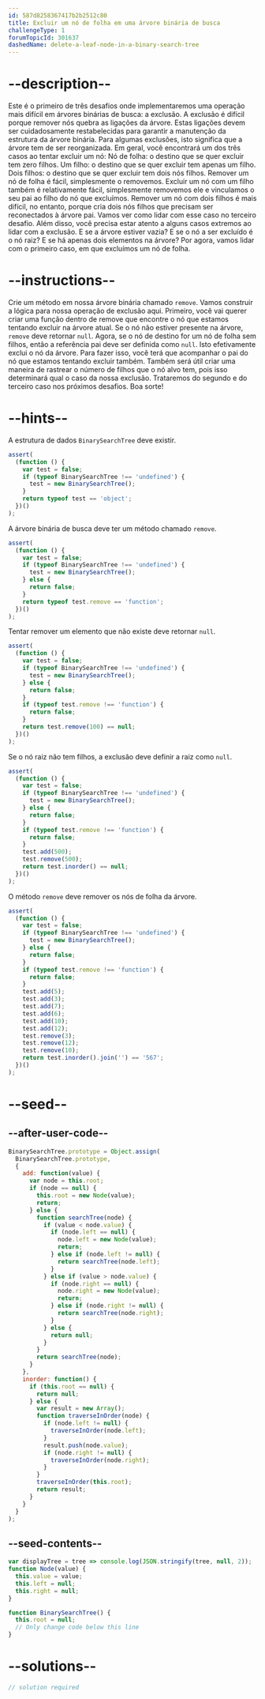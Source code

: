 ```yaml
---
id: 587d8258367417b2b2512c80
title: Excluir um nó de folha em uma árvore binária de busca
challengeType: 1
forumTopicId: 301637
dashedName: delete-a-leaf-node-in-a-binary-search-tree
---
```


# --description--

Este é o primeiro de três desafios onde implementaremos uma operação mais difícil em árvores binárias de busca: a exclusão. A exclusão é difícil porque remover nós quebra as ligações da árvore. Estas ligações devem ser cuidadosamente restabelecidas para garantir a manutenção da estrutura da árvore binária. Para algumas exclusões, isto significa que a árvore tem de ser reorganizada. Em geral, você encontrará um dos três casos ao tentar excluir um nó: Nó de folha: o destino que se quer excluir tem zero filhos. Um filho: o destino que se quer excluir tem apenas um filho. Dois filhos: o destino que se quer excluir tem dois nós filhos. Remover um nó de folha é fácil, simplesmente o removemos. Excluir um nó com um filho também é relativamente fácil, simplesmente removemos ele e vinculamos o seu pai ao filho do nó que excluímos. Remover um nó com dois filhos é mais difícil, no entanto, porque cria dois nós filhos que precisam ser reconectados à árvore pai. Vamos ver como lidar com esse caso no terceiro desafio. Além disso, você precisa estar atento a alguns casos extremos ao lidar com a exclusão. E se a árvore estiver vazia? E se o nó a ser excluído é o nó raiz? E se há apenas dois elementos na árvore? Por agora, vamos lidar com o primeiro caso, em que excluímos um nó de folha.

# --instructions--

Crie um método em nossa árvore binária chamado `remove`. Vamos construir a lógica para nossa operação de exclusão aqui. Primeiro, você vai querer criar uma função dentro de remove que encontre o nó que estamos tentando excluir na árvore atual. Se o nó não estiver presente na árvore, `remove` deve retornar `null`. Agora, se o nó de destino for um nó de folha sem filhos, então a referência pai deve ser definida como `null`. Isto efetivamente exclui o nó da árvore. Para fazer isso, você terá que acompanhar o pai do nó que estamos tentando excluir também. Também será útil criar uma maneira de rastrear o número de filhos que o nó alvo tem, pois isso determinará qual o caso da nossa exclusão. Trataremos do segundo e do terceiro caso nos próximos desafios. Boa sorte!

# --hints--

A estrutura de dados `BinarySearchTree` deve existir.

```js
assert(
  (function () {
    var test = false;
    if (typeof BinarySearchTree !== 'undefined') {
      test = new BinarySearchTree();
    }
    return typeof test == 'object';
  })()
);
```

A árvore binária de busca deve ter um método chamado `remove`.

```js
assert(
  (function () {
    var test = false;
    if (typeof BinarySearchTree !== 'undefined') {
      test = new BinarySearchTree();
    } else {
      return false;
    }
    return typeof test.remove == 'function';
  })()
);
```

Tentar remover um elemento que não existe deve retornar `null`.

```js
assert(
  (function () {
    var test = false;
    if (typeof BinarySearchTree !== 'undefined') {
      test = new BinarySearchTree();
    } else {
      return false;
    }
    if (typeof test.remove !== 'function') {
      return false;
    }
    return test.remove(100) == null;
  })()
);
```

Se o nó raiz não tem filhos, a exclusão deve definir a raiz como `null`.

```js
assert(
  (function () {
    var test = false;
    if (typeof BinarySearchTree !== 'undefined') {
      test = new BinarySearchTree();
    } else {
      return false;
    }
    if (typeof test.remove !== 'function') {
      return false;
    }
    test.add(500);
    test.remove(500);
    return test.inorder() == null;
  })()
);
```

O método `remove` deve remover os nós de folha da árvore.

```js
assert(
  (function () {
    var test = false;
    if (typeof BinarySearchTree !== 'undefined') {
      test = new BinarySearchTree();
    } else {
      return false;
    }
    if (typeof test.remove !== 'function') {
      return false;
    }
    test.add(5);
    test.add(3);
    test.add(7);
    test.add(6);
    test.add(10);
    test.add(12);
    test.remove(3);
    test.remove(12);
    test.remove(10);
    return test.inorder().join('') == '567';
  })()
);
```

# --seed--

## --after-user-code--

```js
BinarySearchTree.prototype = Object.assign(
  BinarySearchTree.prototype,
  {
    add: function(value) {
      var node = this.root;
      if (node == null) {
        this.root = new Node(value);
        return;
      } else {
        function searchTree(node) {
          if (value < node.value) {
            if (node.left == null) {
              node.left = new Node(value);
              return;
            } else if (node.left != null) {
              return searchTree(node.left);
            }
          } else if (value > node.value) {
            if (node.right == null) {
              node.right = new Node(value);
              return;
            } else if (node.right != null) {
              return searchTree(node.right);
            }
          } else {
            return null;
          }
        }
        return searchTree(node);
      }
    },
    inorder: function() {
      if (this.root == null) {
        return null;
      } else {
        var result = new Array();
        function traverseInOrder(node) {
          if (node.left != null) {
            traverseInOrder(node.left);
          }
          result.push(node.value);
          if (node.right != null) {
            traverseInOrder(node.right);
          }
        }
        traverseInOrder(this.root);
        return result;
      }
    }
  }
);
```

## --seed-contents--

```js
var displayTree = tree => console.log(JSON.stringify(tree, null, 2));
function Node(value) {
  this.value = value;
  this.left = null;
  this.right = null;
}

function BinarySearchTree() {
  this.root = null;
  // Only change code below this line
}
```

# --solutions--

```js
// solution required
```
